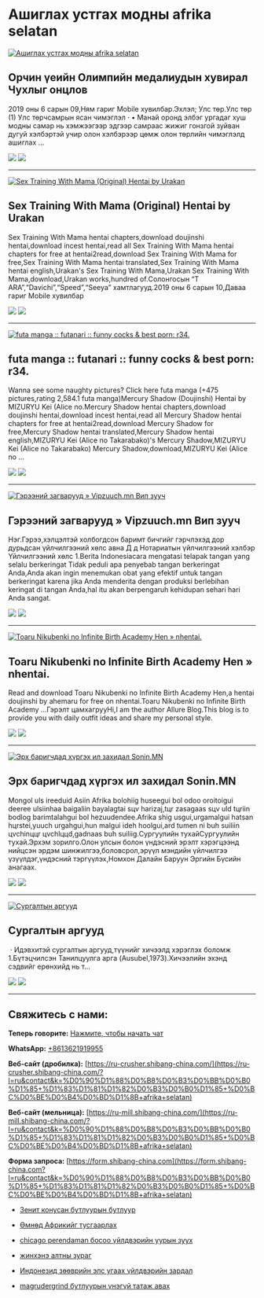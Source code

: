 # Ашиглах устгах модны afrika selatan

<a href="https://swt.shibang-china.com/?l=ru&img&k=%D0%90%D1%88%D0%B8%D0%B3%D0%BB%D0%B0%D1%85+%D1%83%D1%81%D1%82%D0%B3%D0%B0%D1%85+%D0%BC%D0%BE%D0%B4%D0%BD%D1%8B+afrika+selatan" target="_blank">![Ашиглах устгах модны afrika selatan](http://static.shibang-china.com/all-800x300/1191.jpg)</a>

## Орчин үеийн Олимпийн медалиудын хувирал Чухлыг онцлов
2019 оны 6 сарын 09,Ням гариг Mobile хувилбар.Эхлэл; Улс төр.Улс төр (1) Улс төрчсамрын ясан чимэглэл&nbsp;&#0183;&#32;• Манай оронд элбэг ургадаг хуш модны самар нь хэмжээгээр эдгээр самраас жижиг гонзгой зуйван дугуй хэлбэртэй учир олон хэлбэрээр цөмж олон төрлийн чимэглэлд ашиглах …


<a href="https://whatsapp.shibangsoft.com/WhatsApp.php" target="_blank" title="WhatsApp">![](http://static.shibang-china.com/icon/whatsapp.png)</a> <a href="https://swt.shibang-china.com/?l=ru&icon&k=%D0%90%D1%88%D0%B8%D0%B3%D0%BB%D0%B0%D1%85+%D1%83%D1%81%D1%82%D0%B3%D0%B0%D1%85+%D0%BC%D0%BE%D0%B4%D0%BD%D1%8B+afrika+selatan" target="_blank">![](http://static.shibang-china.com/icon/chat-ru.png)</a>

---

<a href="https://swt.shibang-china.com/?l=ru&img&k=%D0%90%D1%88%D0%B8%D0%B3%D0%BB%D0%B0%D1%85+%D1%83%D1%81%D1%82%D0%B3%D0%B0%D1%85+%D0%BC%D0%BE%D0%B4%D0%BD%D1%8B+afrika+selatan" target="_blank">![Sex Training With Mama (Original) Hentai by Urakan](http://static.shibang-china.com/all-800x300/1343.jpg)</a>

## Sex Training With Mama (Original) Hentai by Urakan
Sex Training With Mama hentai chapters,download doujinshi hentai,download incest hentai,read all Sex Training With Mama hentai chapters for free at hentai2read,download Sex Training With Mama for free,Sex Training With Mama hentai translated,Sex Training With Mama hentai english,Urakan's Sex Training With Mama,Urakan Sex Training With Mama,download,Urakan works,hundred of.Солонгосын “T ARA”,“Davichi”,“Speed”,“Seeya” хамтлагууд.2019 оны 6 сарын 10,Даваа гариг Mobile хувилбар


<a href="https://whatsapp.shibangsoft.com/WhatsApp.php" target="_blank" title="WhatsApp">![](http://static.shibang-china.com/icon/whatsapp.png)</a> <a href="https://swt.shibang-china.com/?l=ru&icon&k=%D0%90%D1%88%D0%B8%D0%B3%D0%BB%D0%B0%D1%85+%D1%83%D1%81%D1%82%D0%B3%D0%B0%D1%85+%D0%BC%D0%BE%D0%B4%D0%BD%D1%8B+afrika+selatan" target="_blank">![](http://static.shibang-china.com/icon/chat-ru.png)</a>

---

<a href="https://swt.shibang-china.com/?l=ru&img&k=%D0%90%D1%88%D0%B8%D0%B3%D0%BB%D0%B0%D1%85+%D1%83%D1%81%D1%82%D0%B3%D0%B0%D1%85+%D0%BC%D0%BE%D0%B4%D0%BD%D1%8B+afrika+selatan" target="_blank">![futa manga :: futanari :: funny cocks &amp; best porn: r34.](http://static.shibang-china.com/all-800x300/647.jpg)</a>

## futa manga :: futanari :: funny cocks &amp; best porn: r34.
Wanna see some naughty pictures? Click here futa manga (+475 pictures,rating 2,584.1 futa manga)Mercury Shadow (Doujinshi) Hentai by MIZURYU Kei (Alice no.Mercury Shadow hentai chapters,download doujinshi hentai,download incest hentai,read all Mercury Shadow hentai chapters for free at hentai2read,download Mercury Shadow for free,Mercury Shadow hentai translated,Mercury Shadow hentai english,MIZURYU Kei (Alice no Takarabako)'s Mercury Shadow,MIZURYU Kei (Alice no Takarabako) Mercury Shadow,download,MIZURYU Kei (Alice no …


<a href="https://whatsapp.shibangsoft.com/WhatsApp.php" target="_blank" title="WhatsApp">![](http://static.shibang-china.com/icon/whatsapp.png)</a> <a href="https://swt.shibang-china.com/?l=ru&icon&k=%D0%90%D1%88%D0%B8%D0%B3%D0%BB%D0%B0%D1%85+%D1%83%D1%81%D1%82%D0%B3%D0%B0%D1%85+%D0%BC%D0%BE%D0%B4%D0%BD%D1%8B+afrika+selatan" target="_blank">![](http://static.shibang-china.com/icon/chat-ru.png)</a>

---

<a href="https://swt.shibang-china.com/?l=ru&img&k=%D0%90%D1%88%D0%B8%D0%B3%D0%BB%D0%B0%D1%85+%D1%83%D1%81%D1%82%D0%B3%D0%B0%D1%85+%D0%BC%D0%BE%D0%B4%D0%BD%D1%8B+afrika+selatan" target="_blank">![Гэрээний загварууд &#187; Vipzuuch.mn Вип зууч](http://static.shibang-china.com/all-800x300/1383.jpg)</a>

## Гэрээний загварууд &#187; Vipzuuch.mn Вип зууч
Нэг.Гэрээ,хэлцэлтэй холбогдсон баримт бичгийг гэрчлэхэд дор дурьдсан үйлчилгээний хөлс авна Д д Нотариатын үйлчилгээний хэлбэр Үйлчилгээний хөлс 1.Berita Indonesiacara mengatasi telapak tangan yang selalu berkeringat Tidak peduli apa penyebab tangan berkeringat Anda,Anda akan ingin menemukan obat yang efektif untuk tangan berkeringat karena jika Anda menderita dengan produksi berlebihan keringat di tangan Anda,hal itu akan berpengaruh kehidupan sehari hari Anda sangat.


<a href="https://whatsapp.shibangsoft.com/WhatsApp.php" target="_blank" title="WhatsApp">![](http://static.shibang-china.com/icon/whatsapp.png)</a> <a href="https://swt.shibang-china.com/?l=ru&icon&k=%D0%90%D1%88%D0%B8%D0%B3%D0%BB%D0%B0%D1%85+%D1%83%D1%81%D1%82%D0%B3%D0%B0%D1%85+%D0%BC%D0%BE%D0%B4%D0%BD%D1%8B+afrika+selatan" target="_blank">![](http://static.shibang-china.com/icon/chat-ru.png)</a>

---

<a href="https://swt.shibang-china.com/?l=ru&img&k=%D0%90%D1%88%D0%B8%D0%B3%D0%BB%D0%B0%D1%85+%D1%83%D1%81%D1%82%D0%B3%D0%B0%D1%85+%D0%BC%D0%BE%D0%B4%D0%BD%D1%8B+afrika+selatan" target="_blank">![Toaru Nikubenki no Infinite Birth Academy Hen &#187; nhentai.](http://static.shibang-china.com/all-800x300/903.jpg)</a>

## Toaru Nikubenki no Infinite Birth Academy Hen &#187; nhentai.
Read and download Toaru Nikubenki no Infinite Birth Academy Hen,a hentai doujinshi by ahemaru for free on nhentai.Toaru Nikubenki no Infinite Birth Academy …Гэрэлт цамхагрууHi,I am the author Allure Blog.This blog is to provide you with daily outfit ideas and share my personal style.


<a href="https://whatsapp.shibangsoft.com/WhatsApp.php" target="_blank" title="WhatsApp">![](http://static.shibang-china.com/icon/whatsapp.png)</a> <a href="https://swt.shibang-china.com/?l=ru&icon&k=%D0%90%D1%88%D0%B8%D0%B3%D0%BB%D0%B0%D1%85+%D1%83%D1%81%D1%82%D0%B3%D0%B0%D1%85+%D0%BC%D0%BE%D0%B4%D0%BD%D1%8B+afrika+selatan" target="_blank">![](http://static.shibang-china.com/icon/chat-ru.png)</a>

---

<a href="https://swt.shibang-china.com/?l=ru&img&k=%D0%90%D1%88%D0%B8%D0%B3%D0%BB%D0%B0%D1%85+%D1%83%D1%81%D1%82%D0%B3%D0%B0%D1%85+%D0%BC%D0%BE%D0%B4%D0%BD%D1%8B+afrika+selatan" target="_blank">![Эрх баригчдад хүргэх ил захидал Sonin.MN](http://static.shibang-china.com/all-800x300/1146.jpg)</a>

## Эрх баригчдад хүргэх ил захидал Sonin.MN
Mongol uls ireeduid Asiin Afrika bolohiig huseegui bol odoo oroitoigui deeree ulsiinhaa baigaliin bayalagtai sцv harizaj,tцr zasagaas sцv uld tцriin bodlog barimtalahgui bol hezuudendee.Afrika shig usgui,urgamalgui hatsan hцrstei,yuuch urgahgui,hun malgui ideh hoolgui,ard tumen ni buh suiliin цvchinццr цvchlццd,gadnaas buh suiliig.Сургуулийн тухайСургуулийн тухай.Эрхэм зорилго.Олон улсын болон үндэсний эрэлт хэрэгцээнд нийцсэн эрдэм шинжилгээ,боловсрол,эрүүл мэндийн үйлчилгээ үзүүлдэг,үндэсний тэргүүлэх,Номхон Далайн Баруун Эргийн Бүсийн анагаах.


<a href="https://whatsapp.shibangsoft.com/WhatsApp.php" target="_blank" title="WhatsApp">![](http://static.shibang-china.com/icon/whatsapp.png)</a> <a href="https://swt.shibang-china.com/?l=ru&icon&k=%D0%90%D1%88%D0%B8%D0%B3%D0%BB%D0%B0%D1%85+%D1%83%D1%81%D1%82%D0%B3%D0%B0%D1%85+%D0%BC%D0%BE%D0%B4%D0%BD%D1%8B+afrika+selatan" target="_blank">![](http://static.shibang-china.com/icon/chat-ru.png)</a>

---

<a href="https://swt.shibang-china.com/?l=ru&img&k=%D0%90%D1%88%D0%B8%D0%B3%D0%BB%D0%B0%D1%85+%D1%83%D1%81%D1%82%D0%B3%D0%B0%D1%85+%D0%BC%D0%BE%D0%B4%D0%BD%D1%8B+afrika+selatan" target="_blank">![Сургалтын аргууд](http://static.shibang-china.com/all-800x300/1149.jpg)</a>

## Сургалтын аргууд
&nbsp;&#0183;&#32;Идэвхитэй сургалтын аргууд,түүнийг хичээлд хэрэглэх боломж 1.Бүтэцчилсэн Танилцуулга арга (Ausubel,1973).Хичээлийн эхэнд сэдвийг ерөнхийд нь т…

<a href="https://whatsapp.shibangsoft.com/WhatsApp.php" target="_blank" title="WhatsApp">![](http://static.shibang-china.com/icon/whatsapp.png)</a> <a href="https://swt.shibang-china.com/?l=ru&icon&k=%D0%90%D1%88%D0%B8%D0%B3%D0%BB%D0%B0%D1%85+%D1%83%D1%81%D1%82%D0%B3%D0%B0%D1%85+%D0%BC%D0%BE%D0%B4%D0%BD%D1%8B+afrika+selatan" target="_blank">![](http://static.shibang-china.com/icon/chat-ru.png)</a>

---
## Свяжитесь с нами:

**Теперь говорите:** [Нажмите, чтобы начать чат](https://swt.shibang-china.com?l=ru&contact&k=%D0%90%D1%88%D0%B8%D0%B3%D0%BB%D0%B0%D1%85+%D1%83%D1%81%D1%82%D0%B3%D0%B0%D1%85+%D0%BC%D0%BE%D0%B4%D0%BD%D1%8B+afrika+selatan)

**WhatsApp:**  [+8613621919955](https://whatsapp.shibangsoft.com/WhatsApp.php)

**Веб-сайт (дробилка):** [https://ru-crusher.shibang-china.com/](https://ru-crusher.shibang-china.com/?l=ru&contact&k=%D0%90%D1%88%D0%B8%D0%B3%D0%BB%D0%B0%D1%85+%D1%83%D1%81%D1%82%D0%B3%D0%B0%D1%85+%D0%BC%D0%BE%D0%B4%D0%BD%D1%8B+afrika+selatan)

**Веб-сайт (мельница):** [https://ru-mill.shibang-china.com/](https://ru-mill.shibang-china.com/?l=ru&contact&k=%D0%90%D1%88%D0%B8%D0%B3%D0%BB%D0%B0%D1%85+%D1%83%D1%81%D1%82%D0%B3%D0%B0%D1%85+%D0%BC%D0%BE%D0%B4%D0%BD%D1%8B+afrika+selatan)

**Форма запроса:** [https://form.shibang-china.com](https://form.shibang-china.com?l=ru&contact&k=%D0%90%D1%88%D0%B8%D0%B3%D0%BB%D0%B0%D1%85+%D1%83%D1%81%D1%82%D0%B3%D0%B0%D1%85+%D0%BC%D0%BE%D0%B4%D0%BD%D1%8B+afrika+selatan)

* [Зенит конусан бутлуурын бутлуур](../126/%D0%97%D0%B5%D0%BD%D0%B8%D1%82%20%D0%BA%D0%BE%D0%BD%D1%83%D1%81%D0%B0%D0%BD%20%D0%B1%D1%83%D1%82%D0%BB%D1%83%D1%83%D1%80%D1%8B%D0%BD%20%D0%B1%D1%83%D1%82%D0%BB%D1%83%D1%83%D1%80.md)

* [Өмнөд Африкийг тусгаарлах](../128/%D3%A8%D0%BC%D0%BD%D3%A9%D0%B4%20%D0%90%D1%84%D1%80%D0%B8%D0%BA%D0%B8%D0%B9%D0%B3%20%D1%82%D1%83%D1%81%D0%B3%D0%B0%D0%B0%D1%80%D0%BB%D0%B0%D1%85.md)

* [chicago perendaman босоо үйлдвэрийн уурын зуух](../127/chicago%20perendaman%20%D0%B1%D0%BE%D1%81%D0%BE%D0%BE%20%D2%AF%D0%B9%D0%BB%D0%B4%D0%B2%D1%8D%D1%80%D0%B8%D0%B9%D0%BD%20%D1%83%D1%83%D1%80%D1%8B%D0%BD%20%D0%B7%D1%83%D1%83%D1%85.md)

* [жинхэнэ алтны зураг](../129/%D0%B6%D0%B8%D0%BD%D1%85%D1%8D%D0%BD%D1%8D%20%D0%B0%D0%BB%D1%82%D0%BD%D1%8B%20%D0%B7%D1%83%D1%80%D0%B0%D0%B3.md)

* [Индонезид зөөврийн элс угаах үйлдвэрийн зардал](../130/%D0%98%D0%BD%D0%B4%D0%BE%D0%BD%D0%B5%D0%B7%D0%B8%D0%B4%20%D0%B7%D3%A9%D3%A9%D0%B2%D1%80%D0%B8%D0%B9%D0%BD%20%D1%8D%D0%BB%D1%81%20%D1%83%D0%B3%D0%B0%D0%B0%D1%85%20%D2%AF%D0%B9%D0%BB%D0%B4%D0%B2%D1%8D%D1%80%D0%B8%D0%B9%D0%BD%20%D0%B7%D0%B0%D1%80%D0%B4%D0%B0%D0%BB.md)

* [magrudergrind бутлуурын үнэгүй татаж авах](../128/magrudergrind%20%D0%B1%D1%83%D1%82%D0%BB%D1%83%D1%83%D1%80%D1%8B%D0%BD%20%D2%AF%D0%BD%D1%8D%D0%B3%D2%AF%D0%B9%20%D1%82%D0%B0%D1%82%D0%B0%D0%B6%20%D0%B0%D0%B2%D0%B0%D1%85.md)